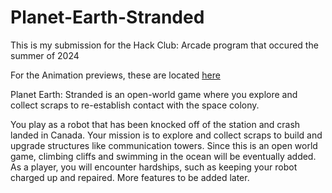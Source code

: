 # Planet-Earth-Stranded
This is my submission for the Hack Club: Arcade program that occured the summer of 2024

For the Animation previews, these are located [here](Samples (View Animations and pictures))

Planet Earth: Stranded is an open-world game where you explore and collect scraps to re-establish contact with the space colony. 

You play as a robot that has been knocked off of the station and crash landed in Canada. Your mission is to explore and collect scraps to build and upgrade structures like communication towers. Since this is an open world game, climbing cliffs and swimming in the ocean will be eventually added. As a player, you will encounter hardships, such as keeping your robot charged up and repaired. More features to be added later.
